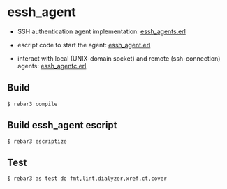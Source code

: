 essh_agent
=====

 * SSH authentication agent implementation: [essh_agents.erl](src/essh_agents.erl)
 
 * escript code to start the agent: [essh_agent.erl](src/essh_agent.erl)
 
 * interact with local (UNIX-domain socket) and remote (ssh-connection) agents: [essh_agentc.erl](src/essh_agentc.erl)


Build
-----

    $ rebar3 compile


Build essh_agent escript
-----

    $ rebar3 escriptize


Test
----

    $ rebar3 as test do fmt,lint,dialyzer,xref,ct,cover
